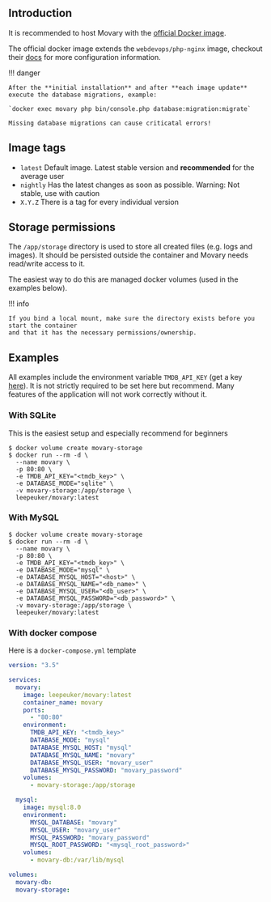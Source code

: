 ## Introduction

It is recommended to host Movary with the [official Docker image](https://hub.docker.com/r/leepeuker/movary).

The official docker image extends the `webdevops/php-nginx` image, checkout
their [docs](https://dockerfile.readthedocs.io/en/latest/content/DockerImages/dockerfiles/php-nginx.html) for more configuration information.

!!! danger

    After the **initial installation** and after **each image update** execute the database migrations, example:

    `docker exec movary php bin/console.php database:migration:migrate`

    Missing database migrations can cause criticatal errors!

## Image tags

- `latest` Default image. Latest stable version and **recommended** for the average user
- `nightly` Has the latest changes as soon as possible. Warning: Not stable, use with caution
- `X.Y.Z` There is a tag for every individual version

## Storage permissions

The `/app/storage` directory is used to store all created files (e.g. logs and images).
It should be persisted outside the container and Movary needs read/write access to it.

The easiest way to do this are managed docker volumes (used in the examples below).

!!! info

    If you bind a local mount, make sure the directory exists before you start the container
    and that it has the necessary permissions/ownership.

## Examples

All examples include the environment variable `TMDB_API_KEY` (get a key [here](https://www.themoviedb.org/settings/api)).
It is not strictly required to be set here but recommend. 
Many features of the application will not work correctly without it.

### With SQLite

This is the easiest setup and especially recommend for beginners

```shell
$ docker volume create movary-storage
$ docker run --rm -d \
  --name movary \
  -p 80:80 \
  -e TMDB_API_KEY="<tmdb_key>" \
  -e DATABASE_MODE="sqlite" \
  -v movary-storage:/app/storage \
  leepeuker/movary:latest
```

### With MySQL

```shell
$ docker volume create movary-storage
$ docker run --rm -d \
  --name movary \
  -p 80:80 \
  -e TMDB_API_KEY="<tmdb_key>" \
  -e DATABASE_MODE="mysql" \
  -e DATABASE_MYSQL_HOST="<host>" \
  -e DATABASE_MYSQL_NAME="<db_name>" \
  -e DATABASE_MYSQL_USER="<db_user>" \
  -e DATABASE_MYSQL_PASSWORD="<db_password>" \
  -v movary-storage:/app/storage \
  leepeuker/movary:latest
```

### With docker compose

Here is a `docker-compose.yml` template

```yaml
version: "3.5"

services:
  movary:
    image: leepeuker/movary:latest
    container_name: movary
    ports:
      - "80:80"
    environment:
      TMDB_API_KEY: "<tmdb_key>"
      DATABASE_MODE: "mysql"
      DATABASE_MYSQL_HOST: "mysql"
      DATABASE_MYSQL_NAME: "movary"
      DATABASE_MYSQL_USER: "movary_user"
      DATABASE_MYSQL_PASSWORD: "movary_password"
    volumes:
      - movary-storage:/app/storage

  mysql:
    image: mysql:8.0
    environment:
      MYSQL_DATABASE: "movary"
      MYSQL_USER: "movary_user"
      MYSQL_PASSWORD: "movary_password"
      MYSQL_ROOT_PASSWORD: "<mysql_root_password>"
    volumes:
      - movary-db:/var/lib/mysql

volumes:
  movary-db:
  movary-storage:
```
